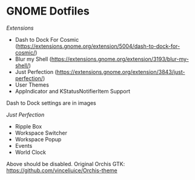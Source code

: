 # GNOME Dotfiles

*Extensions*
- Dash to Dock For Cosmic (https://extensions.gnome.org/extension/5004/dash-to-dock-for-cosmic/)
- Blur my Shell (https://extensions.gnome.org/extension/3193/blur-my-shell/)
- Just Perfection (https://extensions.gnome.org/extension/3843/just-perfection/)
- User Themes
- AppIndicator and KStatusNotifierItem Support

Dash to Dock settings are in images


*Just Perfection*
- Ripple Box
- Workspace Switcher
- Workspace Popup
- Events
- World Clock

Above should be disabled. Original Orchis GTK: https://github.com/vinceliuice/Orchis-theme
